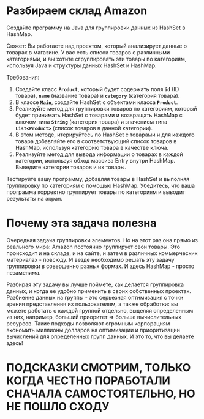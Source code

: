 # Разбираем склад Amazon
Создайте программу на Java для группировки данных из HashSet в HashMap.

Сюжет: Вы работаете над проектом, который анализирует данные о товарах в магазине. У вас есть список товаров с различными категориями, и вы хотите сгруппировать эти товары по категориям, используя Java и структуры данных HashSet и HashMap.

Требования:

1. Создайте класс **`Product`**, который будет содержать поля **`id`** (ID товара), **`name`** (название товара) и **`category`** (категория товара).
2. В классе **`Main`**, создайте HashSet с объектами класса **`Product`**.
3. Реализуйте метод для группировки товаров по категориям, который будет принимать HashSet с товарами и возвращать HashMap с ключом типа **`String`** (категория товара) и значением типа **`List<Product>`** (список товаров в данной категории).
4. В этом методе, итерируйтесь по HashSet с товарами и для каждого товара добавляйте его в соответствующий список товаров в HashMap, используя категорию товара в качестве ключа.
5. Реализуйте метод для вывода информации о товарах в каждой категории, используя обход массива Entry внутри HashMap. Выведите категории товаров и их товары.

Тестируйте вашу программу, добавляя товары в HashSet и выполняя группировку по категориям с помощью HashMap. Убедитесь, что ваша программа корректно группирует товары по категориям и выводит результаты на экран.
# Почему эта задача полезна
Очередная задача группировки элементов. Но на этот раз она прямо из реального мира: Amazon постоянно группирует свои товары.
Это происходит и на складе, и на сайте, и затем в различных коммерческих материалах - повсюду. 
И везде необходимо решать эту задачу группировки в совершенно разных формах. И здесь HashMap - просто незаменима.

Разбирая эту задачу вы лучше поймете, как делается группировка данных, и когда ее удобно применить в своих собственных проектах.
Разбиение данных на группы - это серьезная оптимизация с точки зрения представления их пользователям, а также обработки: вы можете работать 
с каждой группой отдельно, выделяя определенным из них, например, больший приоритет => больше вычислительных ресурсов. 
Такие подходы позволяют огромным корпорациям экономить миллионы долларов на оптимизации и приоритизации вычислений для определенных групп данных.
И это то, что вы делаете здесь!
# ПОДСКАЗКИ СМОТРИМ, ТОЛЬКО КОГДА ЧЕСТНО ПОРАБОТАЛИ СНАЧАЛА САМОСТОЯТЕЛЬНО, НО НЕ ПОШЛО СХОДУ